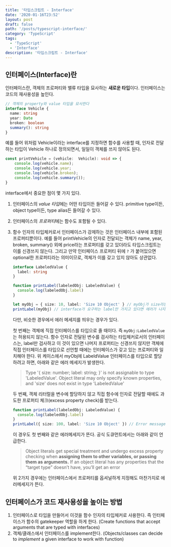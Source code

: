 ```yaml
---
title: '타입스크립트 - Interface'
date: '2020-01-16T23:52'
layout: post
draft: false
path: '/posts/typescript-interface/'
category: 'TypeScript'
tags:
  - 'TypeScript'
  - 'Interface'
description: '타입스크립트 - Interface'
---
```


## 인터페이스(Interface)란

인터페이스란, 객체의 프로퍼티와 밸류 타입을 묘사하는 **새로운 타입**이다. 인터페이스는 코드의 재사용성을 높인다.

```typescript
// 객체의 property와 value 타입을 묘사한다
interface Vehicle {
  name: string
  year: Date
  broken: boolean
  summary(): string
}
```

예를 들어 위처럼 Vehicle이라는 interface를 지정하면 함수를 사용할 때, 인자로 전달하는 타입이 Vehicle 하나로 정의되면서, 일일이 객체를 쓰지 않아도 된다.

```typescript
const printVehicle = (vehicle:  Vehicle): void => {
	console.log(vehicle.name);
	console.log(vehicle.year;
	console.log(vehicle.broken);
	console.log(vehicle.summary());
}
```

interface에서 중요한 점이 몇 가지 있다.

1. 인터페이스의 *value 타입*에는 어떤 타입이든 들어갈 수 있다. primitive type이든, object type이든, type alias든 들어갈 수 있다.

2. 인터페이스의 *프로퍼티*에는 함수도 포함될 수 있다.

3. 함수 인자의 타입체커로서 인터페이스가 강제하는 것은 인터페이스 내부에 포함된 프로퍼티뿐이다. 예를 들어 printVehicle의 인자로 전달되는 객체가 name, year, broken, summary() 외에 price라는 프로퍼티를 갖고 있더라도 타입스크립트는 이를 신경쓰지 않는다. 그리고 만약 인터페이스 프로퍼티 뒤에 `?` 가 붙어있으면 optional한 프로퍼티라는 의미이므로, 객체가 이를 갖고 있지 않아도 상관없다.

   ```typescript
   interface LabeledValue {
     label: string
   }

   function printLabel(labeledObj: LabeledValue) {
     console.log(labeledObj.label)
   }

   let myObj = { size: 10, label: 'Size 10 Object' } // myObj가 size라는 프로퍼티를 갖고 있어도
   printLabel(myObj) // interface가 요구하는 label만 가지고 있다면 에러가 나지 않는다.
   ```

   다만, 비슷한 경우에서 에러 메세지를 띄우는 경우가 있다.

   첫 번째는 객체에 직접 인터페이스를 타입으로 줄 때이다. 즉 `myObj:LabeledValue` 는 허용되지 않는다. 함수 인자로 전달된 변수를 검사하는 타입체커로서의 인터페이스는, label만 검사하고 이 것이 있으면 나머지 프로퍼티는 신경쓰지 않지만 객체에 직접 인터페이스를 타입으로 선언할 때에는 인터페이스가 갖고 있는 프로퍼티와 일치해야 한다. 위 케이스에서 myObj에 LabeldValue 인터페이스를 타입으로 할당하려고 하면, 아래와 같은 에러 메세지가 발생한다.

   > Type '{ size: number; label: string; }' is not assignable to type 'LabeledValue'.
   > Object literal may only specify known properties, and 'size' does not exist in type 'LabeledValue'

   두 번째, 객체 리터럴을 변수에 할당하지 않고 직접 함수에 인자로 전달할 때에도 과도한 프로퍼티 체크(excess property check)를 받는다.

   ```typescript
   function printLabel(labeledObj: LabeledValue) {
     console.log(labeledObj.label)
   }
   printLabel({ size: 100, label: 'Size 10 Object' }) // Error message
   ```

   이 경우도 첫 번째와 같은 에러메세지가 뜬다. 공식 도큐먼트에서는 아래와 같이 언급한다.

   > Object literals get special treatment and undergo excess property checking when **assigning them to other variables, or passing them as arguments.** If an object literal has any properties that the “target type” doesn’t have, you’ll get an error

   위 2가지 경우에는 인터페이스에서 프로퍼티를 옵셔널하게 지정해도 마찬가지로 에러메세지가 뜬다.

## 인터페이스가 코드 재사용성을 높이는 방법

1. 인터페이스로 타입을 만들어서 이것을 함수 인자의 타입체커로 사용한다. 즉 인터페이스가 함수의 gatekeeper 역할을 하게 한다. (Create functions that accept arguments that are typed with interfaces)
2. 객체/클래스에서 인터페이스를 implement한다. (Objects/classes can decide to _implement_ a given interface to work with function)
